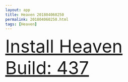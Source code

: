 ```yaml
---
layout: app
title: Heaven 201804060250
permalink: 201804060250.html
tags: [Heaven]
---
```

<div class="pure-g">
    <div class="pure-u-1-1" style="font-size: 4em">
        <a class="pure-button-primary" href="itms-services://?action=download-manifest&url=https%3A%2F%2Flitsungyisigono.github.io%2FTestScript%2Fmanifests%2F201804060250.plist"><i class="fa fa-download" aria-hidden="true"></i>Install Heaven Build: 437</a>
    </div>
</div>
